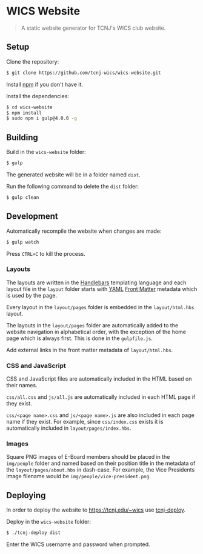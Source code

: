# WICS Website

> A static website generator for TCNJ's WICS club website.

## Setup

Clone the repository:

```sh
$ git clone https://github.com/tcnj-wics/wics-website.git
```

Install [npm](https://www.npmjs.com/get-npm) if you don't have it.

Install the dependencies:

```sh
$ cd wics-website
$ npm install
$ sudo npm i gulp@4.0.0 -g
```

## Building

Build in the `wics-website` folder:

```sh
$ gulp
```

The generated website will be in a folder named `dist`.

Run the following command to delete the `dist` folder:

```sh
$ gulp clean
```

## Development

Automatically recompile the website when changes are made:

```sh
$ gulp watch
```

Press `CTRL+C` to kill the process.

### Layouts

The layouts are written in the [Handlebars](http://handlebarsjs.com) templating language
and each layout file in the `layout` folder starts with [YAML](http://yaml.org) [Front Matter](https://jekyllrb.com/docs/front-matter) metadata which is used by the page.

Every layout in the `layout/pages` folder is embedded in the `layout/html.hbs` layout.

The layouts in the `layout/pages` folder are automatically added to the website navigation in alphabetical order, with the exception of the home page which is always first.
This is done in the `gulpfile.js`.

Add external links in the front matter metadata of `layout/html.hbs`.

### CSS and JavaScript

CSS and JavaScript files are automatically included in the HTML based on their names.

`css/all.css` and `js/all.js` are automatically included in each HTML page if they exist.

`css/<page name>.css` and `js/<page name>.js` are also included in each page name if they exist.
For example, since `css/index.css` exists it is automatically included in `layout/pages/index.hbs`.

### Images

Square PNG images of E-Board members should be placed in the `img/people` folder and named based on their position title in the
metadata of the `layout/pages/about.hbs` in dash-case. For example, the Vice Presidents image filename would be `img/people/vice-president.png`.

## Deploying

In order to deploy the website to https://tcnj.edu/~wics use [tcnj-deploy](https://github.com/TomerAberbach/tcnj-deploy).

Deploy in the `wics-website` folder:

```sh
$ ./tcnj-deploy dist
```

Enter the WICS username and password when prompted.